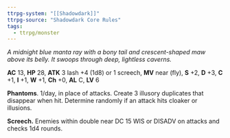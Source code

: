 ```yaml
---
ttrpg-system: "[[Shadowdark]]"
ttrpg-source: "Shadowdark Core Rules"
tags:
  - ttrpg/monster
---
```


_A midnight blue manta ray with a bony tail and crescent-shaped maw above its belly. It swoops through deep, lightless caverns._

**AC** 13, **HP** 28, **ATK** 3 lash +4 (1d8) or 1 screech, **MV** near (fly), **S** +2, **D** +3, **C** +1, **I** +1, **W** +1, **Ch** +0, **AL** C, **LV** 6

**Phantoms**. 1/day, in place of attacks. Create 3 illusory duplicates that disappear when hit. Determine randomly if an attack hits cloaker or illusions. 

**Screech.** Enemies within double near DC 15 WIS or DISADV on attacks and checks 1d4 rounds.

